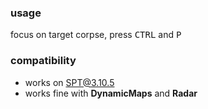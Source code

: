 ### usage
focus on target corpse, press <kbd>CTRL</kbd> and <kbd>P</kbd>

### compatibility
- works on SPT@3.10.5
- works fine with **DynamicMaps** and **Radar**
